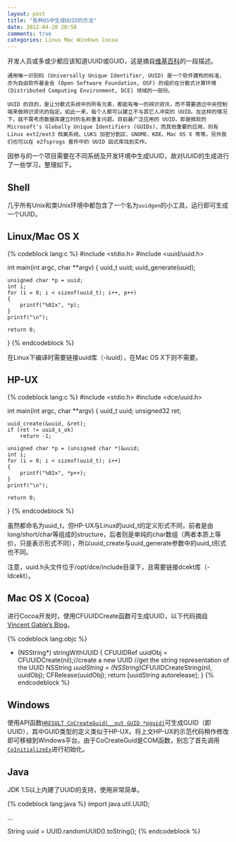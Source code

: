 ```yaml
---
layout: post
title: "各种OS中生成UUID的方法"
date: 2012-04-20 20:50
comments: true
categories: Linux Mac Windows Cocoa
---
```


开发人员或多或少都应该知道UUID或GUID，这是摘自[维基百科](http://zh.wikipedia.org/zh-cn/UUID)的一段描述。

`通用唯一识别码 (Universally Unique Identifier, UUID) 是一个软件建构的标准，亦为自由软件基金会 (Open Software Foundation, OSF) 的组织在分散式计算环境 (Distributed Computing Environment, DCE) 领域的一部份。`

`UUID 的目的，是让分散式系统中的所有元素，都能有唯一的辨识资讯，而不需要透过中央控制端来做辨识资讯的指定。如此一来，每个人都可以建立不与其它人冲突的 UUID。在这样的情况下，就不需考虑数据库建立时的名称重复问题。目前最广泛应用的 UUID，即是微软的 Microsoft's Globally Unique Identifiers (GUIDs)，而其他重要的应用，则有 Linux ext2/ext3 档案系统、LUKS 加密分割区、GNOME、KDE、Mac OS X 等等。另外我们也可以在 e2fsprogs 套件中的 UUID 函式库找到实作。`

<!--more-->

因参与的一个项目需要在不同系统及开发环境中生成UUID，故对UUID的生成进行了一些学习，整理如下。

## Shell

几乎所有Unix和类Unix环境中都包含了一个名为`uuidgen`的小工具，运行即可生成一个UUID。

## Linux/Mac OS X

{% codeblock lang:c %}
#include <stdio.h>
#include <uuid/uuid.h>

int main(int argc, char **argv)
{
    uuid_t uuid;
    uuid_generate(uuid);

    unsigned char *p = uuid;
    int i;
    for (i = 0; i < sizeof(uuid_t); i++, p++)
    {
        printf("%02x", *p);
    }
    printf("\n");

    return 0;
}
{% endcodeblock %}

在Linux下编译时需要链接uuid库（-luuid），在Mac OS X下则不需要。

## HP-UX

{% codeblock lang:c %}
#include <stdio.h>
#include <dce/uuid.h>

int main(int argc, char **argv)
{
    uuid_t uuid;
    unsigned32 ret;
    
    uuid_create(&uuid, &ret);
    if (ret != uuid_s_ok)
        return -1;
    
    unsigned char *p = (unsigned char *)&uuid;
    int i;
    for (i = 0; i < sizeof(uuid_t); i++)
    {
        printf("%02x", *p++);
    }
    printf("\n");

    return 0;
}
{% endcodeblock %}

虽然都命名为uuid_t，但HP-UX与Linux的uuid_t的定义形式不同，前者是由long/short/char等组成的structure，后者则是单纯的char数组（两者本质上等价，只是表示形式不同），所以uuid_create与uuid_generate参数中的uuid_t形式也不同。

注意，uuid.h头文件位于/opt/dce/include目录下，且需要链接dcekt库（-ldcekt）。

## Mac OS X (Cocoa)

进行Cocoa开发时，使用CFUUIDCreate函数可生成UUID，以下代码摘自[Vincent Gable’s Blog](http://vgable.com/blog/2008/02/24/creating-a-uuid-guid-in-cocoa/)。

{% codeblock lang:objc %}
+ (NSString*) stringWithUUID
{
    CFUUIDRef uuidObj = CFUUIDCreate(nil);//create a new UUID
    //get the string representation of the UUID
    NSString *uuidString = (NSString*)CFUUIDCreateString(nil, uuidObj);
    CFRelease(uuidObj);
    return [uuidString autorelease];
}
{% endcodeblock %}

## Windows

使用API函数[`HRESULT CoCreateGuid(__out GUID *pguid)`](http://msdn.microsoft.com/en-us/library/windows/desktop/ms688568%28v=vs.85%29.aspx)可生成GUID（即UUID），其中GUID类型的定义类似于HP-UX，将上文HP-UX的示范代码稍作修改即可移植到Windows平台。由于CoCreateGuid是COM函数，别忘了首先调用[`CoInitializeEx`](http://msdn.microsoft.com/en-us/library/windows/desktop/ms695279%28v=vs.85%29.aspx)进行初始化。

## Java

JDK 1.5以上内建了UUID的支持，使用非常简单。

{% codeblock lang:java %}
import java.util.UUID;

...

String uuid = UUID.randomUUID().toString();
{% endcodeblock %}

